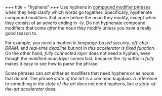 +++
title = "hyphens"
+++
Use hyphens in [compound modifier phrases][cms785] when they help clarify which words go together.
Specifically, hyphenate compound modifiers that come before the noun they modify, except when they consist of an adverb ending in *-ly*.
Do not hyphenate compound modifiers that come *after* the noun they modify unless you have a really good reason to.

For example, you need a hyphen in *language-based security*, *off-chip DRAM*, and *real-time deadline*
but not in *this accelerator is fixed function*.
On the other hand, *fully connected layer* does not need a hyphen, even though the modified noun *layer* comes last, because the *-ly* suffix in *fully* makes it easy to see how to parse the phrase.

Some phrases can act either as modifiers that need hyphens or as nouns that do not.
The phrase *state of the art* is a common bugaboo.
A reference to something *in the state of the art* does not need hyphens, but *a state-of-the-art accelerator* does.

[cms785]: https://www.chicagomanualofstyle.org/book/ed17/part2/ch07/psec085.html
